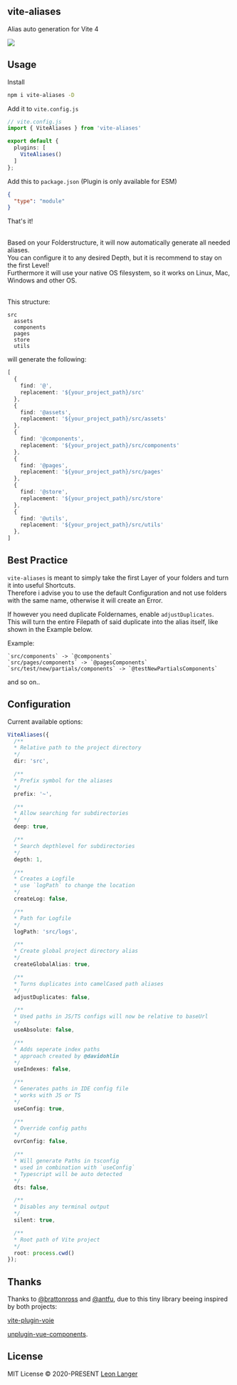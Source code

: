 <h2 align="left">vite-aliases</h2>

<p align="left">Alias auto generation for Vite 4</p>

<p align="left">
<a href="https://www.npmjs.com/package/vite-aliases">
<img src="https://img.shields.io/npm/v/vite-aliases?color=222&style=flat-square">
</a>
</p>

## Usage

Install

```bash
npm i vite-aliases -D
```

Add it to `vite.config.js`

```ts
// vite.config.js
import { ViteAliases } from 'vite-aliases'

export default {
  plugins: [
    ViteAliases()
  ]
};

```

Add this to `package.json` (Plugin is only available for ESM)
```json
{
  "type": "module"
}
```

That's it!

<p>
<br/>
Based on your Folderstructure, it will now automatically generate all needed aliases.
<br />
You can configure it to any desired Depth, but it is recommend to stay on the first Level!
<br />
Furthermore it will use your native OS filesystem, so it works on Linux, Mac, Windows and other OS.
</p>

<br />
This structure:

```
src
  assets
  components
  pages
  store
  utils
```

will generate the following:

```ts
[
  {
    find: '@',
    replacement: '${your_project_path}/src'
  },
  {
    find: '@assets',
    replacement: '${your_project_path}/src/assets'
  },
  {
    find: '@components',
    replacement: '${your_project_path}/src/components'
  },
  {
    find: '@pages',
    replacement: '${your_project_path}/src/pages'
  },
  {
    find: '@store',
    replacement: '${your_project_path}/src/store'
  },
  {
    find: '@utils',
    replacement: '${your_project_path}/src/utils'
  },
]
```

## Best Practice

`vite-aliases` is meant to simply take the first Layer of your folders and turn it into useful Shortcuts.
<br />
Therefore i advise you to use the default Configuration and not use folders with the same name, otherwise it will create an Error.

If however you need duplicate Foldernames, enable `adjustDuplicates`.
<br />
This will turn the entire Filepath of said duplicate into the alias itself, like shown in the Example below.

Example:
```
`src/components` -> `@components`
`src/pages/components` -> `@pagesComponents`
`src/test/new/partials/components` -> `@testNewPartialsComponents`
```
and so on..

## Configuration

Current available options:

```ts
ViteAliases({
  /**
  * Relative path to the project directory
  */
  dir: 'src',

  /**
  * Prefix symbol for the aliases
  */
  prefix: '~',

  /**
  * Allow searching for subdirectories
  */
  deep: true,

  /**
  * Search depthlevel for subdirectories
  */
  depth: 1,

  /**
  * Creates a Logfile
  * use `logPath` to change the location
  */
  createLog: false,

  /**
  * Path for Logfile
  */
  logPath: 'src/logs',

  /**
  * Create global project directory alias
  */
  createGlobalAlias: true,

  /**
  * Turns duplicates into camelCased path aliases
  */
  adjustDuplicates: false,

  /**
  * Used paths in JS/TS configs will now be relative to baseUrl
  */
  useAbsolute: false,

  /**
  * Adds seperate index paths
  * approach created by @davidohlin
  */
  useIndexes: false,

  /**
  * Generates paths in IDE config file
  * works with JS or TS
  */
  useConfig: true,

  /**
  * Override config paths
  */
  ovrConfig: false,

  /**
  * Will generate Paths in tsconfig
  * used in combination with `useConfig`
  * Typescript will be auto detected
  */
  dts: false,

  /**
  * Disables any terminal output
  */
  silent: true,

  /**
  * Root path of Vite project
  */
  root: process.cwd()
});
```

## Thanks

Thanks to [@brattonross](https://github.com/brattonross) and [@antfu](https://github.com/antfu),
due to this tiny library beeing inspired by both projects:

[vite-plugin-voie](https://github.com/vamplate/vite-plugin-voie)

[unplugin-vue-components](https://github.com/antfu/unplugin-vue-components).

## License

MIT License © 2020-PRESENT [Leon Langer](https://github.com/subwaytime)
